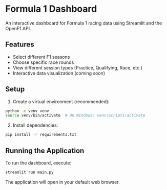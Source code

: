 # Formula 1 Dashboard

An interactive dashboard for Formula 1 racing data using Streamlit and the OpenF1 API.

## Features

- Select different F1 seasons
- Choose specific race rounds
- View different session types (Practice, Qualifying, Race, etc.)
- Interactive data visualization (coming soon)

## Setup

1. Create a virtual environment (recommended):
```bash
python -m venv venv
source venv/bin/activate  # On Windows: venv\Scripts\activate
```

2. Install dependencies:
```bash
pip install -r requirements.txt
```

## Running the Application

To run the dashboard, execute:
```bash
streamlit run main.py
```

The application will open in your default web browser. 